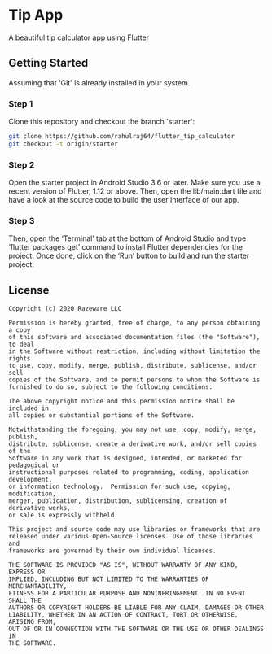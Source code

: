 # Tip App

A beautiful tip calculator app using Flutter

## Getting Started

Assuming that 'Git' is already installed in your system.
### Step 1
Clone this repository and checkout the branch 'starter':
``` bash
git clone https://github.com/rahulraj64/flutter_tip_calculator
git checkout -t origin/starter
```
### Step 2
Open the starter project in Android Studio 3.6 or later. Make sure you use a recent version of Flutter, 1.12 or above.
Then, open the lib/main.dart file and have a look at the source code to build the user interface of our app.
### Step 3
Then, open the ‘Terminal’ tab at the bottom of Android Studio and type ‘flutter packages get’ command to install Flutter dependencies for the project.
Once done, click on the ‘Run’ button to build and run the starter project:


## License

```
Copyright (c) 2020 Razeware LLC

Permission is hereby granted, free of charge, to any person obtaining a copy
of this software and associated documentation files (the "Software"), to deal
in the Software without restriction, including without limitation the rights
to use, copy, modify, merge, publish, distribute, sublicense, and/or sell
copies of the Software, and to permit persons to whom the Software is
furnished to do so, subject to the following conditions:

The above copyright notice and this permission notice shall be included in
all copies or substantial portions of the Software.

Notwithstanding the foregoing, you may not use, copy, modify, merge, publish,
distribute, sublicense, create a derivative work, and/or sell copies of the
Software in any work that is designed, intended, or marketed for pedagogical or
instructional purposes related to programming, coding, application development,
or information technology.  Permission for such use, copying, modification,
merger, publication, distribution, sublicensing, creation of derivative works,
or sale is expressly withheld.

This project and source code may use libraries or frameworks that are
released under various Open-Source licenses. Use of those libraries and
frameworks are governed by their own individual licenses.

THE SOFTWARE IS PROVIDED "AS IS", WITHOUT WARRANTY OF ANY KIND, EXPRESS OR
IMPLIED, INCLUDING BUT NOT LIMITED TO THE WARRANTIES OF MERCHANTABILITY,
FITNESS FOR A PARTICULAR PURPOSE AND NONINFRINGEMENT. IN NO EVENT SHALL THE
AUTHORS OR COPYRIGHT HOLDERS BE LIABLE FOR ANY CLAIM, DAMAGES OR OTHER
LIABILITY, WHETHER IN AN ACTION OF CONTRACT, TORT OR OTHERWISE, ARISING FROM,
OUT OF OR IN CONNECTION WITH THE SOFTWARE OR THE USE OR OTHER DEALINGS IN
THE SOFTWARE.
```